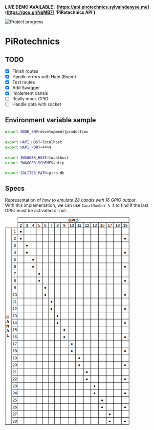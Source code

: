 **LIVE DEMO AVAILABLE : [https://api.pirotechnics.sylvaindenyse.me](https://goo.gl/NgMB71 'PiRotechnics API')**

![Project progress](https://img.shields.io/badge/Project%20progress-60%25-blue.svg)

# PiRotechnics

## TODO

- [x]   Finish routes
- [x]   Handle errors with Hapi (Boom)
- [x]   Test routes
- [x]   Add Swagger
- [x]   Implement canals
- [ ]   Really mock GPIO
- [ ]   Handle data with socket

## Environment variable sample

```bash
export NODE_ENV=development|production

export HAPI_HOST=localhost
export HAPI_PORT=4444

export SWAGGER_HOST=localhost
export SWAGGER_SCHEMES=http

export SQLITE3_PATH=piro.db
```

## Specs

Representation of _how to emulate 28 canals with 16 GPIO output_.\
With this implementation, we can use `CanalNumber % 2` to find if the last GPIO must be activated or not.

![Canals implementation](img/canalsOverGpio.png 'Canals over GPIO')
